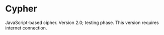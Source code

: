 # Cypher
JavaScript-based cipher. Version 2.0; testing phase.
This version requires internet connection.
